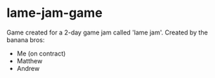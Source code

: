 # lame-jam-game

Game created for a 2-day game jam called 'lame jam'. 
Created by the banana bros:
- Me (on contract)
- Matthew
- Andrew

